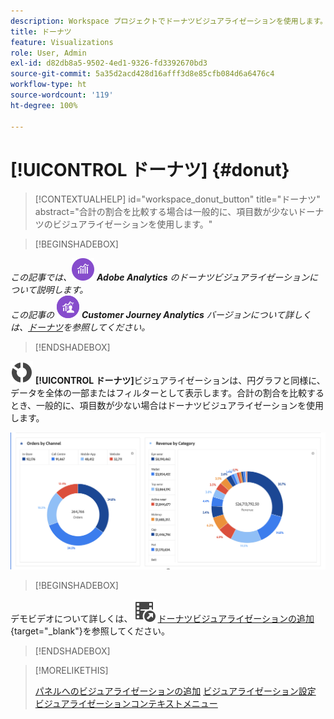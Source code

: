 ```yaml
---
description: Workspace プロジェクトでドーナツビジュアライゼーションを使用します。
title: ドーナツ
feature: Visualizations
role: User, Admin
exl-id: d82db8a5-9502-4ed1-9326-fd3392670bd3
source-git-commit: 5a35d2acd428d16afff3d8e85cfb084d6a6476c4
workflow-type: ht
source-wordcount: '119'
ht-degree: 100%

---
```


# [!UICONTROL ドーナツ] {#donut}

<!-- markdownlint-disable MD034 -->

>[!CONTEXTUALHELP]
>id="workspace_donut_button"
>title="ドーナツ"
>abstract="合計の割合を比較する場合は一般的に、項目数が少ないドーナツのビジュアライゼーションを使用します。"

<!-- markdownlint-enable MD034 -->


>[!BEGINSHADEBOX]

_この記事では、_![AdobeAnalytics](/help/assets/icons/AdobeAnalytics.svg) _**Adobe Analytics** のドーナツビジュアライゼーションについて説明します。_<br/>_この記事の_ ![CustomerJourneyAnalytics](/help/assets/icons/CustomerJourneyAnalytics.svg) _**Customer Journey Analytics** バージョンについて詳しくは、[ドーナツ](https://experienceleague.adobe.com/ja/docs/analytics-platform/using/cja-workspace/visualizations/donut)を参照してください。_

>[!ENDSHADEBOX]


![GraphDonut](/help/assets/icons/GraphDonut.svg) **[!UICONTROL ドーナツ]**&#x200B;ビジュアライゼーションは、円グラフと同様に、データを全体の一部またはフィルターとして表示します。合計の割合を比較するとき、一般的に、項目数が少ない場合はドーナツビジュアライゼーションを使用します。

![データを全体の一部またはフィルターとして表示するドーナツグラフ。](assets/donut.png)


>[!BEGINSHADEBOX]

デモビデオについて詳しくは、![VideoCheckedOut](/help/assets/icons/VideoCheckedOut.svg) [ドーナツビジュアライゼーションの追加](https://video.tv.adobe.com/v/334309/?quality=12){target="_blank"}を参照してください。

>[!ENDSHADEBOX]


>[!MORELIKETHIS]
>
>[パネルへのビジュアライゼーションの追加](/help/analyze/analysis-workspace/visualizations/freeform-analysis-visualizations.md#add-visualizations-to-a-panel)
>[ビジュアライゼーション設定](/help/analyze/analysis-workspace/visualizations/freeform-analysis-visualizations.md#settings)
>[ビジュアライゼーションコンテキストメニュー](/help/analyze/analysis-workspace/visualizations/freeform-analysis-visualizations.md#context-menu)
>


